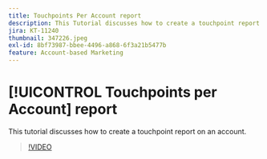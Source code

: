 ```yaml
---
title: Touchpoints Per Account report
description: This Tutorial discusses how to create a touchpoint report on an account.
jira: KT-11240
thumbnail: 347226.jpeg
exl-id: 8bf73987-bbee-4496-a868-6f3a21b5477b
feature: Account-based Marketing
---
```

# [!UICONTROL Touchpoints per Account] report

This tutorial discusses how to create a touchpoint report on an account.

>[!VIDEO](https://video.tv.adobe.com/v/347226/?quality=12&learn=on)

